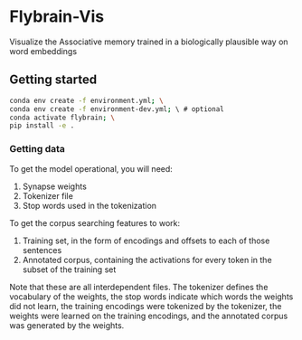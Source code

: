 # Flybrain-Vis

Visualize the Associative memory trained in a biologically plausible way on word embeddings

## Getting started

```bash
conda env create -f environment.yml; \
conda env create -f environment-dev.yml; \ # optional
conda activate flybrain; \
pip install -e .
```

### Getting data

To get the model operational, you will need:
1. Synapse weights
2. Tokenizer file
3. Stop words used in the tokenization

To get the corpus searching features to work:
1. Training set, in the form of encodings and offsets to each of those sentences
2. Annotated corpus, containing the activations for every token in the subset of the training set

Note that these are all interdependent files. The tokenizer defines the vocabulary of the weights, the stop words indicate which words the weights did not learn, the training encodings were tokenized by the tokenizer, the weights were learned on the training encodings, and the annotated corpus was generated by the weights.